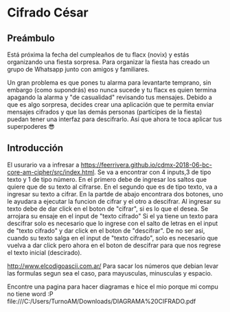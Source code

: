 # Cifrado César

## Preámbulo

Está próxima la fecha del cumpleaños de tu flacx (novix) y estás organizando una
fiesta sorpresa. Para organizar la fiesta has creado un grupo de Whatsapp junto
con amigos y familiares.

Un gran problema es que pones tu alarma para levantarte temprano, sin embargo
(como supondrás) eso nunca sucede y tu flacx es quien termina apagando la alarma
y "de casualidad" revisando tus mensajes. Debido a que es algo sorpresa, decides
crear una aplicación que te permita enviar mensajes cifrados y que las demás
personas (partícipes de la fiesta) puedan tener una interfaz para
descifrarlo. Así que ahora te toca aplicar tus superpoderes 😎

## Introducción

El usurario va a infresar a https://feerrivera.github.io/cdmx-2018-06-bc-core-am-cipher/src/index.html. 
Se va a encontrar con 4 inputs,3 de tipo texto y 1 de tipo número. 
En el primero debe de ingresar los saltos que quiere que de su texto al cifrarse.
En el segundo que es de tipo texto, va a ingresar su texto a cifrar. 
En la partde de abajo encontrara dos botones, uno le ayudara a ejecutar la funcion de cifrar y el otro a descifrar. 
Al ingresar su texto debe de dar click en el boton de "cifrar", si es lo que el desea. 
Se arrojara su ensaje en el input de "texto cifrado"
Si el ya tiene un texto para descifrar solo es necesario que lo ingrese con el salto de letras en el input de "texto cifrado" y dar click en el boton de "descifrar". 
De no ser asi, cuando su texto salga en el input de "texto cifrado", solo es necesario que vuelva a dar click pero ahora en el boton de descifrar para que nos regrese el texto inicial (descirado).




http://www.elcodigoascii.com.ar/ Para sacar los números que debian levar las formulas segun sea el caso, para mayusculas, minusculas y espacio.  

Encontre una pagina para hacer diagramas e hice el mio porque mi compu no tiene word :P file:///C:/Users/TurnoAM/Downloads/DIAGRAMA%20CIFRADO.pdf
